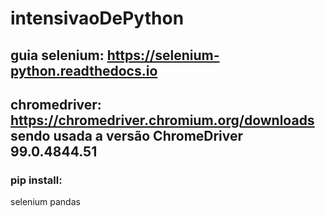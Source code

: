 # intensivaoDePython

## guia selenium: https://selenium-python.readthedocs.io
## chromedriver: https://chromedriver.chromium.org/downloads sendo usada a versão ChromeDriver 99.0.4844.51

### pip install:
selenium
pandas